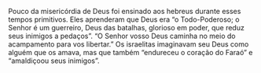 ﻿Pouco da misericórdia de Deus foi ensinado aos hebreus durante esses tempos primitivos. Eles aprenderam que Deus era  “o Todo-Poderoso; o Senhor é um guerreiro, Deus das batalhas, glorioso em poder, que reduz seus inimigos a pedaços”. “O Senhor vosso Deus caminha no meio do acampamento para vos libertar.” Os israelitas imaginavam seu Deus como alguém que os amava, mas que também “endureceu o coração do Faraó” e “amaldiçoou seus inimigos”.